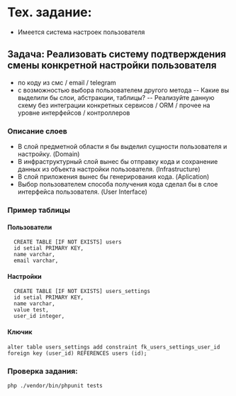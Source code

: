 # Тех. задание:
- Имеется система настроек пользователя
## Задача: Реализовать систему подтверждения смены конкретной настройки пользователя 
- по коду из смс / email / telegram 
- с возможностью выбора пользователем другого метода
-- Какие вы выделили бы слои, абстракции, таблицы?
-- Реализуйте данную схему без интеграции конкретных сервисов / ORM / прочее на уровне интерфейсов / контроллеров

### Описание слоев
- В слой предметной области я бы выделил сущности пользователя и настройку. (Domain)
- В инфраструктурный слой вынес бы отправку кода и сохранение данных из объекта настройки пользователя. (Infrastructure)
- В слой приложения вынес бы генерирования кода. (Aplication)
- Выбор пользователем способа получения кода сделал бы в слое интерфейса пользователя. (User Interface)

### Пример таблицы
#### Пользователи
```
  CREATE TABLE [IF NOT EXISTS] users 
  id setial PRIMARY KEY,
  name varchar,
  email varchar,
```
#### Настройки
```
  CREATE TABLE [IF NOT EXISTS] users_settings 
  id setial PRIMARY KEY,
  name varchar,
  value test,
  user_id integer,
```
#### Ключик
```
alter table users_settings add constraint fk_users_settings_user_id foreign key (user_id) REFERENCES users (id);
```

### Проверка задания:
```
php ./vendor/bin/phpunit tests
```

